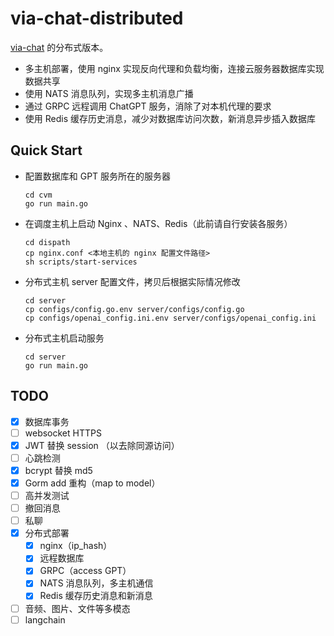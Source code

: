 # via-chat-distributed

[via-chat](https://github.com/Lenvia/via-chat) 的分布式版本。



- 多主机部署，使用 nginx 实现反向代理和负载均衡，连接云服务器数据库实现数据共享
- 使用 NATS 消息队列，实现多主机消息广播
- 通过 GRPC 远程调用 ChatGPT 服务，消除了对本机代理的要求
- 使用 Redis 缓存历史消息，减少对数据库访问次数，新消息异步插入数据库





## Quick Start

- 配置数据库和 GPT 服务所在的服务器

  ```
  cd cvm
  go run main.go
  ```

- 在调度主机上启动 Nginx 、NATS、Redis（此前请自行安装各服务）

  ```
  cd dispath
  cp nginx.conf <本地主机的 nginx 配置文件路径>
  sh scripts/start-services
  ```

- 分布式主机 server 配置文件，拷贝后根据实际情况修改

  ```
  cd server
  cp configs/config.go.env server/configs/config.go
  cp configs/openai_config.ini.env server/configs/openai_config.ini
  ```

- 分布式主机启动服务

  ```
  cd server
  go run main.go
  ```

  






## TODO
- [x] 数据库事务
- [ ] websocket HTTPS
- [x] JWT 替换 session （以去除同源访问）
- [ ] 心跳检测
- [x] bcrypt 替换 md5
- [x] Gorm add 重构（map to model）
- [ ] 高并发测试
- [ ] 撤回消息
- [ ] 私聊
- [x] 分布式部署
  - [x] nginx（ip_hash）
  - [x] 远程数据库
  - [x] GRPC（access GPT）
  - [x] NATS 消息队列，多主机通信
  - [x] Redis 缓存历史消息和新消息
- [ ] 音频、图片、文件等多模态
- [ ] langchain
